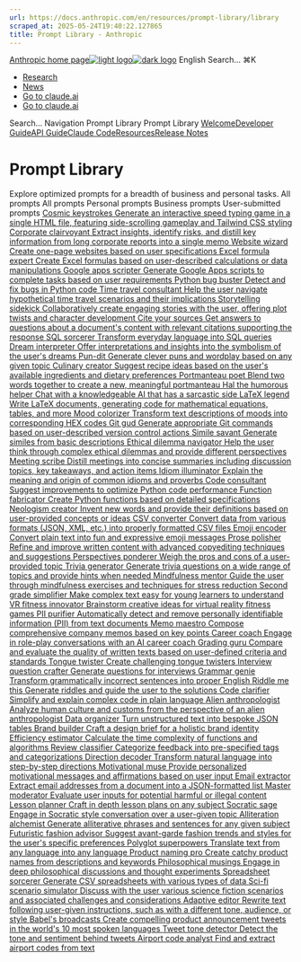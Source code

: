 ```yaml
---
url: https://docs.anthropic.com/en/resources/prompt-library/library
scraped_at: 2025-05-24T19:40:22.127865
title: Prompt Library - Anthropic
---
```


[Anthropic home page![light logo](https://mintlify.s3.us-west-1.amazonaws.com/anthropic/logo/light.svg)![dark logo](https://mintlify.s3.us-west-1.amazonaws.com/anthropic/logo/dark.svg)](https://docs.anthropic.com/)
English
Search...
⌘K
  * [Research](https://www.anthropic.com/research)
  * [News](https://www.anthropic.com/news)
  * [Go to claude.ai](https://claude.ai/)
  * [Go to claude.ai](https://claude.ai/)


Search...
Navigation
Prompt Library
Prompt Library
[Welcome](https://docs.anthropic.com/en/home)[Developer Guide](https://docs.anthropic.com/en/docs/welcome)[API Guide](https://docs.anthropic.com/en/api/overview)[Claude Code](https://docs.anthropic.com/en/docs/claude-code/overview)[Resources](https://docs.anthropic.com/en/resources/overview)[Release Notes](https://docs.anthropic.com/en/release-notes/overview)
# Prompt Library
Explore optimized prompts for a breadth of business and personal tasks.
All prompts
All prompts
Personal prompts
Business prompts
User-submitted prompts
[ Cosmic keystrokes  Generate an interactive speed typing game in a single HTML file, featuring side-scrolling gameplay and Tailwind CSS styling ](https://docs.anthropic.com/en/prompt-library/cosmic-keystrokes)[ Corporate clairvoyant  Extract insights, identify risks, and distill key information from long corporate reports into a single memo ](https://docs.anthropic.com/en/prompt-library/corporate-clairvoyant)[ Website wizard  Create one-page websites based on user specifications ](https://docs.anthropic.com/en/prompt-library/website-wizard)[ Excel formula expert  Create Excel formulas based on user-described calculations or data manipulations ](https://docs.anthropic.com/en/prompt-library/excel-formula-expert)[ Google apps scripter  Generate Google Apps scripts to complete tasks based on user requirements ](https://docs.anthropic.com/en/prompt-library/google-apps-scripter)[ Python bug buster  Detect and fix bugs in Python code ](https://docs.anthropic.com/en/prompt-library/python-bug-buster)[ Time travel consultant  Help the user navigate hypothetical time travel scenarios and their implications ](https://docs.anthropic.com/en/prompt-library/time-travel-consultant)[ Storytelling sidekick  Collaboratively create engaging stories with the user, offering plot twists and character development ](https://docs.anthropic.com/en/prompt-library/storytelling-sidekick)[ Cite your sources  Get answers to questions about a document's content with relevant citations supporting the response ](https://docs.anthropic.com/en/prompt-library/cite-your-sources)[ SQL sorcerer  Transform everyday language into SQL queries ](https://docs.anthropic.com/en/prompt-library/sql-sorcerer)[ Dream interpreter  Offer interpretations and insights into the symbolism of the user's dreams ](https://docs.anthropic.com/en/prompt-library/dream-interpreter)[ Pun-dit  Generate clever puns and wordplay based on any given topic ](https://docs.anthropic.com/en/prompt-library/pun-dit)[ Culinary creator  Suggest recipe ideas based on the user's available ingredients and dietary preferences ](https://docs.anthropic.com/en/prompt-library/culinary-creator)[ Portmanteau poet  Blend two words together to create a new, meaningful portmanteau ](https://docs.anthropic.com/en/prompt-library/portmanteau-poet)[ Hal the humorous helper  Chat with a knowledgeable AI that has a sarcastic side ](https://docs.anthropic.com/en/prompt-library/hal-the-humorous-helper)[ LaTeX legend  Write LaTeX documents, generating code for mathematical equations, tables, and more ](https://docs.anthropic.com/en/prompt-library/latex-legend)[ Mood colorizer  Transform text descriptions of moods into corresponding HEX codes ](https://docs.anthropic.com/en/prompt-library/mood-colorizer)[ Git gud  Generate appropriate Git commands based on user-described version control actions ](https://docs.anthropic.com/en/prompt-library/git-gud)[ Simile savant  Generate similes from basic descriptions ](https://docs.anthropic.com/en/prompt-library/simile-savant)[ Ethical dilemma navigator  Help the user think through complex ethical dilemmas and provide different perspectives ](https://docs.anthropic.com/en/prompt-library/ethical-dilemma-navigator)[ Meeting scribe  Distill meetings into concise summaries including discussion topics, key takeaways, and action items ](https://docs.anthropic.com/en/prompt-library/meeting-scribe)[ Idiom illuminator  Explain the meaning and origin of common idioms and proverbs ](https://docs.anthropic.com/en/prompt-library/idiom-illuminator)[ Code consultant  Suggest improvements to optimize Python code performance ](https://docs.anthropic.com/en/prompt-library/code-consultant)[ Function fabricator  Create Python functions based on detailed specifications ](https://docs.anthropic.com/en/prompt-library/function-fabricator)[ Neologism creator  Invent new words and provide their definitions based on user-provided concepts or ideas ](https://docs.anthropic.com/en/prompt-library/neologism-creator)[ CSV converter  Convert data from various formats (JSON, XML, etc.) into properly formatted CSV files ](https://docs.anthropic.com/en/prompt-library/csv-converter)[ Emoji encoder  Convert plain text into fun and expressive emoji messages ](https://docs.anthropic.com/en/prompt-library/emoji-encoder)[ Prose polisher  Refine and improve written content with advanced copyediting techniques and suggestions ](https://docs.anthropic.com/en/prompt-library/prose-polisher)[ Perspectives ponderer  Weigh the pros and cons of a user-provided topic ](https://docs.anthropic.com/en/prompt-library/perspectives-ponderer)[ Trivia generator  Generate trivia questions on a wide range of topics and provide hints when needed ](https://docs.anthropic.com/en/prompt-library/trivia-generator)[ Mindfulness mentor  Guide the user through mindfulness exercises and techniques for stress reduction ](https://docs.anthropic.com/en/prompt-library/mindfulness-mentor)[ Second grade simplifier  Make complex text easy for young learners to understand ](https://docs.anthropic.com/en/prompt-library/second-grade-simplifier)[ VR fitness innovator  Brainstorm creative ideas for virtual reality fitness games ](https://docs.anthropic.com/en/prompt-library/vr-fitness-innovator)[ PII purifier  Automatically detect and remove personally identifiable information (PII) from text documents ](https://docs.anthropic.com/en/prompt-library/pii-purifier)[ Memo maestro  Compose comprehensive company memos based on key points ](https://docs.anthropic.com/en/prompt-library/memo-maestro)[ Career coach  Engage in role-play conversations with an AI career coach ](https://docs.anthropic.com/en/prompt-library/career-coach)[ Grading guru  Compare and evaluate the quality of written texts based on user-defined criteria and standards ](https://docs.anthropic.com/en/prompt-library/grading-guru)[ Tongue twister  Create challenging tongue twisters ](https://docs.anthropic.com/en/prompt-library/tongue-twister)[ Interview question crafter  Generate questions for interviews ](https://docs.anthropic.com/en/prompt-library/interview-question-crafter)[ Grammar genie  Transform grammatically incorrect sentences into proper English ](https://docs.anthropic.com/en/prompt-library/grammar-genie)[ Riddle me this  Generate riddles and guide the user to the solutions ](https://docs.anthropic.com/en/prompt-library/riddle-me-this)[ Code clarifier  Simplify and explain complex code in plain language ](https://docs.anthropic.com/en/prompt-library/code-clarifier)[ Alien anthropologist  Analyze human culture and customs from the perspective of an alien anthropologist ](https://docs.anthropic.com/en/prompt-library/alien-anthropologist)[ Data organizer  Turn unstructured text into bespoke JSON tables ](https://docs.anthropic.com/en/prompt-library/data-organizer)[ Brand builder  Craft a design brief for a holistic brand identity ](https://docs.anthropic.com/en/prompt-library/brand-builder)[ Efficiency estimator  Calculate the time complexity of functions and algorithms ](https://docs.anthropic.com/en/prompt-library/efficiency-estimator)[ Review classifier  Categorize feedback into pre-specified tags and categorizations ](https://docs.anthropic.com/en/prompt-library/review-classifier)[ Direction decoder  Transform natural language into step-by-step directions ](https://docs.anthropic.com/en/prompt-library/direction-decoder)[ Motivational muse  Provide personalized motivational messages and affirmations based on user input ](https://docs.anthropic.com/en/prompt-library/motivational-muse)[ Email extractor  Extract email addresses from a document into a JSON-formatted list ](https://docs.anthropic.com/en/prompt-library/email-extractor)[ Master moderator  Evaluate user inputs for potential harmful or illegal content ](https://docs.anthropic.com/en/prompt-library/master-moderator)[ Lesson planner  Craft in depth lesson plans on any subject ](https://docs.anthropic.com/en/prompt-library/lesson-planner)[ Socratic sage  Engage in Socratic style conversation over a user-given topic ](https://docs.anthropic.com/en/prompt-library/socratic-sage)[ Alliteration alchemist  Generate alliterative phrases and sentences for any given subject ](https://docs.anthropic.com/en/prompt-library/alliteration-alchemist)[ Futuristic fashion advisor  Suggest avant-garde fashion trends and styles for the user's specific preferences ](https://docs.anthropic.com/en/prompt-library/futuristic-fashion-advisor)[ Polyglot superpowers  Translate text from any language into any language ](https://docs.anthropic.com/en/prompt-library/polyglot-superpowers)[ Product naming pro  Create catchy product names from descriptions and keywords ](https://docs.anthropic.com/en/prompt-library/product-naming-pro)[ Philosophical musings  Engage in deep philosophical discussions and thought experiments ](https://docs.anthropic.com/en/prompt-library/philosophical-musings)[ Spreadsheet sorcerer  Generate CSV spreadsheets with various types of data ](https://docs.anthropic.com/en/prompt-library/spreadsheet-sorcerer)[ Sci-fi scenario simulator  Discuss with the user various science fiction scenarios and associated challenges and considerations ](https://docs.anthropic.com/en/prompt-library/sci-fi-scenario-simulator)[ Adaptive editor  Rewrite text following user-given instructions, such as with a different tone, audience, or style ](https://docs.anthropic.com/en/prompt-library/adaptive-editor)[ Babel's broadcasts  Create compelling product announcement tweets in the world's 10 most spoken languages ](https://docs.anthropic.com/en/prompt-library/babels-broadcasts)[ Tweet tone detector  Detect the tone and sentiment behind tweets ](https://docs.anthropic.com/en/prompt-library/tweet-tone-detector)[ Airport code analyst  Find and extract airport codes from text ](https://docs.anthropic.com/en/prompt-library/airport-code-analyst)

